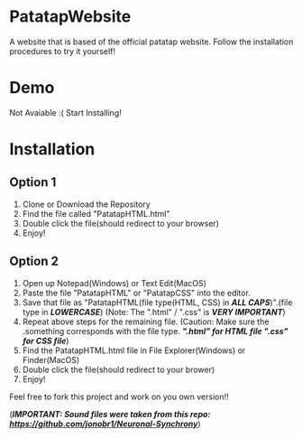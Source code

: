 # PatatapWebsite
A website that is based of the official patatap website. Follow the installation procedures to try it yourself!

# Demo
Not Avaiable :(
Start Installing!  

# Installation
## Option 1
1. Clone or Download the Repository
2. Find the file called "PatatapHTML.html"
3. Double click the file(should redirect to your browser)
4. Enjoy!
## Option 2
1. Open up Notepad(Windows) or Text Edit(MacOS)
2. Paste the file "PatatapHTML" or "PatatapCSS" into the editor.
3. Save that file as "PatatapHTML(file type(HTML, CSS) in ***ALL CAPS***)".(file type in ***LOWERCASE***) (Note: The ".html" / ".css" is ***VERY IMPORTANT***)
4. Repeat above steps for the remaining file. (Caution: Make sure the .something corresponds with the file type. ***".html" for HTML file ".css" for CSS file***)
5. Find the PatatapHTML.html file in File Explorer(Windows) or Finder(MacOS)
6. Double click the file(should redirect to your brower)
7. Enjoy!

Feel free to fork this project and work on you own version!!

(***IMPORTANT: Sound files were taken from this repo: https://github.com/jonobr1/Neuronal-Synchrony***)
